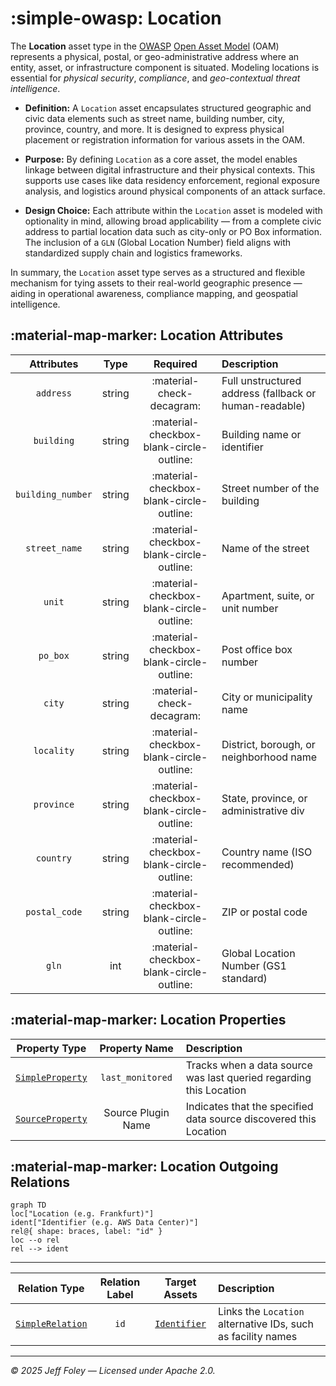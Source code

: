 # :simple-owasp: Location

The **Location** asset type in the [OWASP](https://owasp.org) [Open Asset Model](https://github.com/owasp-amass/open-asset-model) (OAM) represents a physical, postal, or geo-administrative address where an entity, asset, or infrastructure component is situated. Modeling locations is essential for *physical security*, *compliance*, and *geo-contextual threat intelligence*.

* **Definition:** A `Location` asset encapsulates structured geographic and civic data elements such as street name, building number, city, province, country, and more. It is designed to express physical placement or registration information for various assets in the OAM.

* **Purpose:** By defining `Location` as a core asset, the model enables linkage between digital infrastructure and their physical contexts. This supports use cases like data residency enforcement, regional exposure analysis, and logistics around physical components of an attack surface.

* **Design Choice:** Each attribute within the `Location` asset is modeled with optionality in mind, allowing broad applicability — from a complete civic address to partial location data such as city-only or PO Box information. The inclusion of a `GLN` (Global Location Number) field aligns with standardized supply chain and logistics frameworks.

In summary, the `Location` asset type serves as a structured and flexible mechanism for tying assets to their real-world geographic presence — aiding in operational awareness, compliance mapping, and geospatial intelligence.

## :material-map-marker: Location Attributes

|     Attributes    |  Type  |          Required         | Description                                            |
| :---------------: | :----: | :-----------------------: | :----------------------------------------------------- |
|     `address`     | string | :material-check-decagram: | Full unstructured address (fallback or human-readable) |
|     `building`    | string | :material-checkbox-blank-circle-outline: | Building name or identifier             |
| `building_number` | string | :material-checkbox-blank-circle-outline: | Street number of the building           |
|   `street_name`   | string | :material-checkbox-blank-circle-outline: | Name of the street                      |
|       `unit`      | string | :material-checkbox-blank-circle-outline: | Apartment, suite, or unit number        |
|      `po_box`     | string | :material-checkbox-blank-circle-outline: | Post office box number                  |
|       `city`      | string | :material-check-decagram: | City or municipality name                              |
|     `locality`    | string | :material-checkbox-blank-circle-outline: | District, borough, or neighborhood name |
|     `province`    | string | :material-checkbox-blank-circle-outline: | State, province, or administrative div  |
|     `country`     | string | :material-checkbox-blank-circle-outline: | Country name (ISO recommended)          |
|   `postal_code`   | string | :material-checkbox-blank-circle-outline: | ZIP or postal code                      |
|       `gln`       |   int  | :material-checkbox-blank-circle-outline: | Global Location Number (GS1 standard)   |

## :material-map-marker: Location Properties

| Property Type       | Property Name       | Description   |
| :-----------------: | :-----------------: | :------------ |
| [`SimpleProperty`](../properties/simple_property.md) | `last_monitored` | Tracks when a data source was last queried regarding this Location |
| [`SourceProperty`](../properties/source_property.md) | Source Plugin Name | Indicates that the specified data source discovered this Location |

## :material-map-marker: Location Outgoing Relations

```mermaid
graph TD
loc["Location (e.g. Frankfurt)"]
ident["Identifier (e.g. AWS Data Center)"]
rel@{ shape: braces, label: "id" }
loc --o rel
rel --> ident
```

---

| Relation Type       | Relation Label     | Target Assets    | Description   |
| :-----------------: | :----------------: | :--------------: | :------------ |
| [`SimpleRelation`](../relations/simple_relation.md) | `id` | [`Identifier`](./identifier.md) | Links the `Location` alternative IDs, such as facility names |

---

*© 2025 Jeff Foley — Licensed under Apache 2.0.*